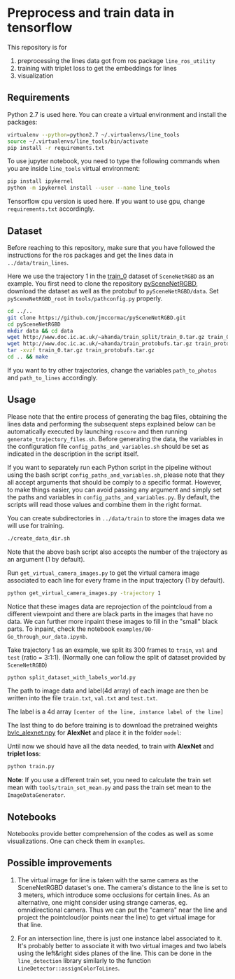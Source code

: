 # Preprocess and train data in tensorflow

This repository is for
1. preprocessing the lines data got from ros package `line_ros_utility`
2. training with triplet loss to get the embeddings for lines
3. visualization

## Requirements
Python 2.7 is used here. You can create a virtual environment and install the packages:
```bash
virtualenv --python=python2.7 ~/.virtualenvs/line_tools
source ~/.virtualenvs/line_tools/bin/activate
pip install -r requirements.txt
```
To use jupyter notebook, you need to type the following commands when you are inside `line_tools` virtual environment:
```bash
pip install ipykernel
python -m ipykernel install --user --name line_tools
```

Tensorflow cpu version is used here. If you want to use gpu, change `requirements.txt` accordingly.

## Dataset
Before reaching to this repository, make sure that you have followed the instructions for the ros packages and get the lines data in `../data/train_lines`.

Here we use the trajectory 1 in the [train_0](https://robotvault.bitbucket.io/scenenet-rgbd.html) dataset of `SceneNetRGBD` as an example. You first need to clone the repository [pySceneNetRGBD](https://github.com/jmccormac/pySceneNetRGBD), download the dataset as well as the protobuf to `pySceneNetRGBD/data`. Set `pySceneNetRGBD_root` in `tools/pathconfig.py` properly.
```bash
cd ../..
git clone https://github.com/jmccormac/pySceneNetRGBD.git
cd pySceneNetRGBD
mkdir data && cd data
wget http://www.doc.ic.ac.uk/~ahanda/train_split/train_0.tar.gz train_0.tar.gz
wget http://www.doc.ic.ac.uk/~ahanda/train_protobufs.tar.gz train_protobufs.tar.gz
tar -xvzf train_0.tar.gz train_protobufs.tar.gz
cd .. && make
```

If you want to try other trajectories, change the variables `path_to_photos` and `path_to_lines` accordingly.


## Usage
Please note that the entire process of generating the bag files, obtaining the
lines data and performing the subsequent steps explained below can be
automatically executed by launching `roscore` and then running `generate_trajectory_files.sh`. Before generating the data, the variables in the configuration file `config_paths_and_variables.sh` should be set as indicated in the description in the script itself.

If you want to separately run each Python script in the pipeline without using the bash script `config_paths_and_variables.sh`, please note that they all accept arguments that should be comply to a specific format. However, to make things easier, you can avoid passing any argument and simply set the paths and variables in `config_paths_and_variables.py`. By default, the scripts will read those values and combine them in the right format.


You can create subdirectories in `../data/train` to store the images data we will use for training.
```bash
./create_data_dir.sh
```
Note that the above bash script also accepts the number of the trajectory as an
argument (1 by default).

Run `get_virtual_camera_images.py` to get the virtual camera image associated to each line for every frame in the input trajectory (1 by default).
```bash
python get_virtual_camera_images.py -trajectory 1
```

Notice that these images data are reprojection of the pointcloud from a different viewpoint and there are black parts in the images that have no data. We can further more inpaint these images to fill in the "small" black parts. To inpaint, check the notebook `examples/00-Go_through_our_data.ipynb`.

Take trajectory 1 as an example, we split its 300 frames to `train`, `val` and `test` (ratio = 3:1:1). (Normally one can follow the split of dataset provided by `SceneNetRGBD`)
```bash
python split_dataset_with_labels_world.py
```

The path to image data and label(4d array) of each image are then be written into the file `train.txt`, `val.txt` and `test.txt`.

The label is a 4d array `[center of the line, instance label of the line]`

The last thing to do before training is to download the pretrained weights [bvlc_alexnet.npy](http://www.cs.toronto.edu/~guerzhoy/tf_alexnet/) for **AlexNet** and place it in the folder `model`:

Until now we should have all the data needed, to
train with **AlexNet** and **triplet loss**:
```bash
python train.py
```
**Note**: If you use a different train set, you need to calculate the train set mean with `tools/train_set_mean.py` and pass the train set mean to the `ImageDataGenerator`.

## Notebooks
Notebooks provide better comprehension of the codes as well as some visualizations. One can check them in `examples`.

## Possible improvements
1. The virtual image for line is taken with the same camera as the SceneNetRGBD dataset's one. The camera's distance to the line is set to 3 meters, which introduce some occlusions for certain lines. As an alternative, one might consider using strange cameras, eg. omnidirectional camera. Thus we can put the "camera" near the line and project the pointcloud(or points near the line) to get virtual image for that line.

2. For an intersection line, there is just one instance label associated to it. It's probably better to associate it with two virtual images and two labels using the left&right sides planes of the line. This can be done in the `line_detection` library similarly to the function `LineDetector::assignColorToLines`.
